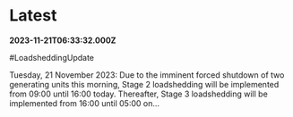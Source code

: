 # Latest

**2023-11-21T06:33:32.000Z**

\#LoadsheddingUpdate 

Tuesday, 21 November 2023: Due to the imminent forced shutdown of two generating units this morning, Stage 2 loadshedding will be implemented from 09:00 until 16:00 today.  Thereafter, Stage 3 loadshedding will be implemented from 16:00 until 05:00 on…
